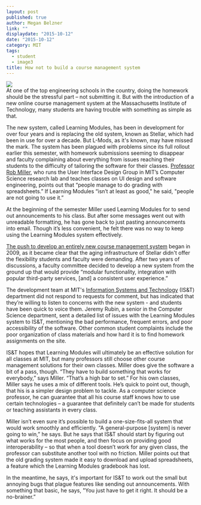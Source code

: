 ```yaml
---
layout: post
published: true
author: Megan Belzner
link: ""
displaydate: "2015-10-12"
date: "2015-10-12"
category: MIT
tags: 
  - student
  - image3
title: How not to build a course management system
---
```





![](http://web.mit.edu/belzner/Public/lmod-fail.png)	
At one of the top engineering schools in the country, doing the homework should be the stressful part – not submitting it. But with the introduction of a new online course management system at the Massachusetts Institute of Technology, many students are having trouble with something as simple as that.

The new system, called Learning Modules, has been in development for over four years and is replacing the old system, known as Stellar, which had been in use for over a decade. But L-Mods, as it's known, may have missed the mark. The system has been plagued with problems since its full rollout earlier this semester, with homework submissions seeming to disappear and faculty complaining about everything from issues reaching their students to the difficulty of tailoring the software for their classes. [Professor Rob Miller](https://www.csail.mit.edu/user/698), who runs the User Interface Design Group in MIT’s Computer Science research lab and teaches classes on UI design and software engineering, points out that “people manage to do grading with spreadsheets.” If Learning Modules “isn’t at least as good," he said, "people are not going to use it.”

At the beginning of the semester Miller used Learning Modules for to send out announcements to his class. But after some messages went out with unreadable formatting, he has gone back to just pasting announcements into email. Though it’s less convenient, he felt there was no way to keep using the Learning Modules system effectively.

[The push to develop an entirely new course management system](http://web.mit.edu/fnl/volume/255/hastings_ortiz.html) began in 2009, as it became clear that the aging infrastructure of Stellar didn't offer the flexibility students and faculty were demanding. After two years of discussions, a faculty committee decided to develop a new system from the ground up that would provide “modular functionality, integration with popular third-party services, [and] a consistent user experience.”

The development team at MIT's [Information Systems and Technology](http://ist.mit.edu/) (IS&T) department did not respond to requests for comment, but has indicated that they’re willing to listen to concerns with the new system - and students have been quick to voice them. Jeremy Rubin, a senior in the Computer Science department, sent a detailed list of issues with the Learning Modules system to IS&T, mentioning the bad performance, frequent errors, and poor accessibility of the software. Other common student complaints include the poor organization of class materials and how hard it is to find homework assignments on the site.

IS&T hopes that Learning Modules will ultimately be an effective solution for all classes at MIT, but many professors still choose other course management solutions for their own classes. Miller does give the software a bit of a pass, though. “They have to build something that works for everybody,” says Miller. “That’s a high bar to set.” For his own classes, Miller says he uses a mix of different tools. He’s quick to point out, though, that his is a simpler design problem to tackle. As a computer science professor, he can guarantee that all his course staff knows how to use certain technologies – a guarantee that definitely can’t be made for students or teaching assistants in every class.

Miller isn’t even sure it’s possible to build a one-size-fits-all system that would work smoothly and efficiently. "A general-purpose [system] is never going to win,” he says. But he says that IS&T should start by figuring out what works for the most people, and then focus on providing good interoperability – so that when a tool doesn’t work for any given class, the professor can substitute another tool with no friction. Miller points out that the old grading system made it easy to download and upload spreadsheets, a feature which the Learning Modules gradebook has lost.

In the meantime, he says, it's important for IS&T to work out the small but annoying bugs that plague features like sending out announcements. With something that basic, he says, "You just have to get it right. It should be a no-brainer.”
